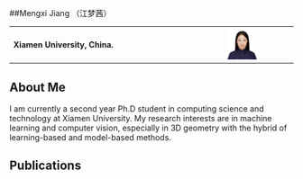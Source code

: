 ##Mengxi Jiang （江梦茜）
<table border="0">
  <tr>
    <td width="75%">
      <p><b>Xiamen University, China.</b></p>
    </td>
    <td width="25%">
      <img src="/jiangmengxi.jpg" width="50%">  
    </td>
  </tr>
</table>

## About Me
I am currently a second year Ph.D student in computing science and technology at Xiamen University. My research interests are in machine learning and computer vision, especially in 3D geometry with the hybrid of learning-based and model-based methods.
## Publications

